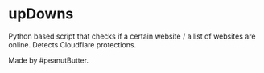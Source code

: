 # upDowns

Python based script that checks if a certain website / a list of websites are online.
Detects Cloudflare protections.

Made by #peanutButter.
